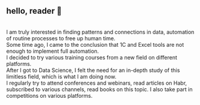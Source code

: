 ## hello, reader 👋
<br>I am truly interested in finding patterns and connections in data,
automation of routine processes to free up human time.
<br>Some time ago, I came to the conclusion that 1C and Excel tools are not enough to implement full automation.
<br>I decided to try various training courses from a new field on different platforms.
<br>After I got to Data Science, I felt the need for an in-depth study of this limitless field, which is what I am doing now.
<br>I regularly try to attend conferences and webinars, read articles on Habr,
<br>subscribed to various channels, read books on this topic. I also take part in competitions on various platforms.
